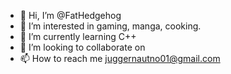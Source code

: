 - 👋 Hi, I’m @FatHedgehog
- 👀 I’m interested in gaming, manga, cooking.
- 🌱 I’m currently learning C++
- 💞️ I’m looking to collaborate on 
- 📫 How to reach me juggernautno01@gmail.com

<!---
FatHedgehog/FatHedgehog is a ✨ special ✨ repository because its `README.md` (this file) appears on your GitHub profile.
You can click the Preview link to take a look at your changes.
--->
